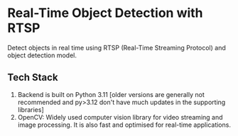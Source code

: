 # Real-Time Object Detection with RTSP

Detect objects in real time using RTSP (Real-Time Streaming Protocol) and object detection model.

## Tech Stack

1. Backend is built on Python 3.11 [older versions are generally not recommended and py>3.12 don't have much updates in the supporting libraries]
2. OpenCV: Widely used computer vision library for video streaming and image processing. It is also fast and optimised for real-time applications.
